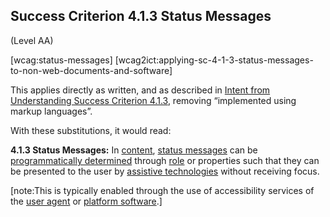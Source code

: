 ## Success Criterion 4.1.3 Status Messages

(Level AA)

[wcag:status-messages]
[wcag2ict:applying-sc-4-1-3-status-messages-to-non-web-documents-and-software]

This applies directly as written, and as described in [Intent from Understanding Success Criterion 4.1.3](https://www.w3.org/WAI/WCAG22/Understanding/status-messages), removing “implemented using markup languages”.

With these substitutions, it would read:

**4.1.3 Status Messages:** In [content](#content), [status messages](https://www.w3.org/WAI/WCAG22/Understanding/status-messages#dfn-status-message) can be [programmatically determined](https://www.w3.org/WAI/WCAG22/Understanding/status-messages#dfn-programmatically-determined) through [role](https://www.w3.org/WAI/WCAG22/Understanding/status-messages#dfn-role) or properties such that they can be presented to the user by [assistive technologies](https://www.w3.org/WAI/WCAG22/Understanding/status-messages#dfn-assistive-technology) without receiving focus.

[note:This is typically enabled through the use of accessibility services of the [user agent](https://www.w3.org/TR/wcag2ict-22/#user-agent) or [platform software](https://www.w3.org/TR/wcag2ict-22/#platform-software).]
